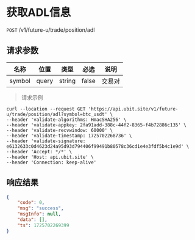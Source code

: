# 获取ADL信息

`POST` /v1/future-u/trade/position/adl

## 请求参数

| 名称           | 位置    | 类型     | 必选    | 说明                            |
|--------------|-------|--------|-------|-------------------------------|
| symbol       | query | string | false | 交易对                           |

> 请求示例

```shell
curl --location --request GET 'https://api.ubit.site/v1/future-u/trade/position/adl?symbol=btc_usdt' \
--header 'validate-algorithms: HmacSHA256' \
--header 'validate-appkey: 2fa91add-388c-44f2-8365-f4b72886c135' \
--header 'validate-recvwindow: 60000' \
--header 'validate-timestamp: 1725702268736' \
--header 'validate-signature: e6132633c0d4623d24a95d93d794406f99491b80578c36cd1e4e3fdf5b4c1e9d' \
--header 'Accept: */*' \
--header 'Host: api.ubit.site' \
--header 'Connection: keep-alive'
```

## 响应结果

```json
{
    "code": 0,
    "msg": "success",
    "msgInfo": null,
    "data": [],
    "ts": 1725702269399
}
```

